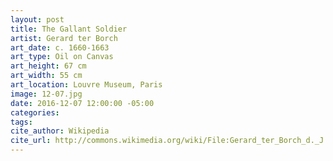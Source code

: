 ```yaml
---
layout: post
title: The Gallant Soldier
artist: Gerard ter Borch
art_date: c. 1660-1663
art_type: Oil on Canvas
art_height: 67 cm
art_width: 55 cm
art_location: Louvre Museum, Paris
image: 12-07.jpg
date: 2016-12-07 12:00:00 -05:00
categories:
tags:
cite_author: Wikipedia
cite_url: http://commons.wikimedia.org/wiki/File:Gerard_ter_Borch_d._J._007.jpg
---
```

